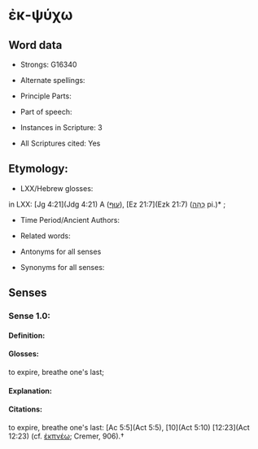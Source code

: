 # ἐκ-ψύχω 

<!-- Status: S2=NeedsEdits -->
<!-- Lexica used for edits:   -->

## Word data

* Strongs: G16340

* Alternate spellings:



* Principle Parts: 


* Part of speech: 


* Instances in Scripture: 3

* All Scriptures cited: Yes

## Etymology: 


* LXX/Hebrew glosses: 

in LXX: [Jg 4:21](Jdg 4:21) A ([עוּף](//en-uhl/H5774)), [Ez 21:7](Ezk 21:7) ([כָּהָה](//en-uhl/H3543) pi.)* ;

* Time Period/Ancient Authors: 


* Related words: 

* Antonyms for all senses

* Synonyms for all senses: 


## Senses 


### Sense  1.0: 

#### Definition: 

#### Glosses: 

to expire, breathe one's last; 

#### Explanation: 


#### Citations: 

to expire, breathe one's last: [Ac 5:5](Act 5:5), [10](Act 5:10) [12:23](Act 12:23) (cf. [ἐκπνέω](); Cremer, 906).†
